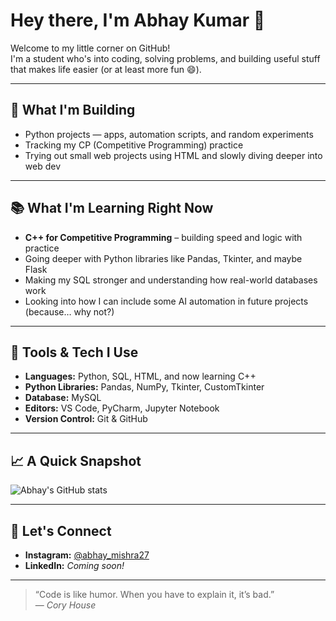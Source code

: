 # Hey there, I'm Abhay Kumar 👋

Welcome to my little corner on GitHub!  
I'm a student who's into coding, solving problems, and building useful stuff that makes life easier (or at least more fun 😄).

---

## 🚧 What I'm Building

- Python projects — apps, automation scripts, and random experiments  
- Tracking my CP (Competitive Programming) practice  
- Trying out small web projects using HTML and slowly diving deeper into web dev

---

## 📚 What I'm Learning Right Now

- **C++ for Competitive Programming** – building speed and logic with practice  
- Going deeper with Python libraries like Pandas, Tkinter, and maybe Flask  
- Making my SQL stronger and understanding how real-world databases work  
- Looking into how I can include some AI automation in future projects (because… why not?)

---

## 🧰 Tools & Tech I Use

- **Languages:** Python, SQL, HTML, and now learning C++  
- **Python Libraries:** Pandas, NumPy, Tkinter, CustomTkinter  
- **Database:** MySQL  
- **Editors:** VS Code, PyCharm, Jupyter Notebook  
- **Version Control:** Git & GitHub

---

## 📈 A Quick Snapshot

![Abhay's GitHub stats](https://github-readme-stats.vercel.app/api?username=abhay-kumar&show_icons=true&theme=default)

---

## 🔗 Let's Connect

- **Instagram:** [@abhay_mishra27](https://www.instagram.com/abhay_mishra27/)  
- **LinkedIn:** *Coming soon!*

---

> “Code is like humor. When you have to explain it, it’s bad.”  
> — *Cory House*

<!---
AbhayKumarMishra027/AbhayKumarMishra027 is a ✨ special ✨ repository because its `README.md` (this file) appears on your GitHub profile.
You can click the Preview link to take a look at your changes.
--->
